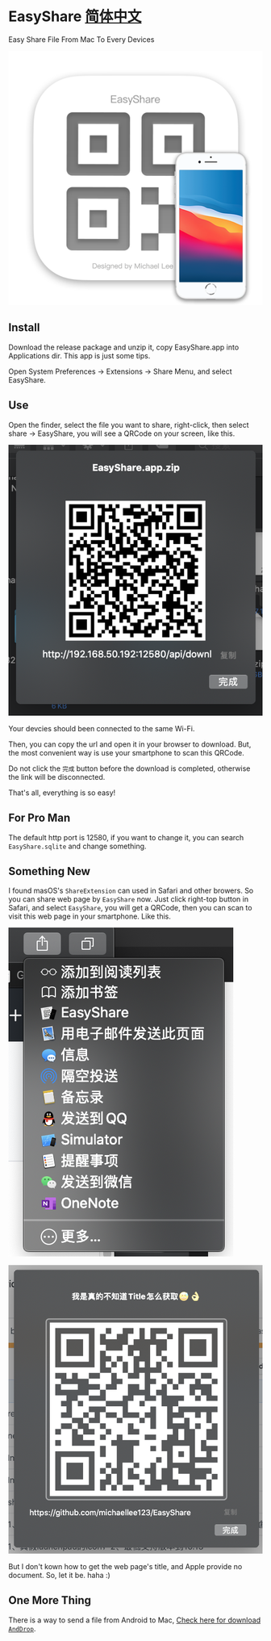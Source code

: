 # EasyShare   [简体中文](README_zh.md)
Easy Share File From Mac To Every Devices

 ![logo.png](logo.png)

## Install

Download the release package and unzip it, copy EasyShare.app into Applications dir. This app is just some tips.

Open System Preferences -> Extensions -> Share Menu, and select EasyShare.

## Use

Open the finder, select the file you want to share, right-click, then select share -> EasyShare, you will see a QRCode on your screen, like this.

![WX20200505-140330@2x.png](WX20200505-140330@2x.png)

Your devcies should been connected to the same Wi-Fi.

Then, you can copy the url and open it in your browser to download. But, the most convenient way is use your smartphone to scan this QRCode.

Do not click the `完成` button before the download is completed, otherwise the link will be disconnected.

That's all, everything is so easy!

## For Pro Man

The default http port is 12580, if you want to change it, you can search `EasyShare.sqlite` and change something.

## Something New

I found masOS's `ShareExtension` can used in Safari and other browers. So you can share web page by `EasyShare` now. Just click right-top button in Safari, and select `EasyShare`, you will get a QRCode, then you can scan to visit this web page in your smartphone. Like this.

![WX20200615-235553@2x.png](WX20200615-235553@2x.png)

![WX20200615-235713@2x.png](WX20200615-235713@2x.png)

But I don't kown how to get the web page's title, and Apple provide no document. So, let it be. haha :)

## One More Thing

There is a way to send a file from Android to Mac, [Check here for download `AndDrop`](https://play.google.com/store/apps/details?id=com.neure.anddrop).
